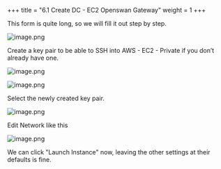+++
title = "6.1 Create DC - EC2 Openswan Gateway"
weight = 1
+++


This form is quite long, so we will fill it out step by step.


![image.png](/images/004-iv-setup-vpc-dc-resources/006-6-ec2-dc-ec2-openswan-gateway/20-296399-image.png)


Create a key pair to be able to SSH into AWS - EC2 - Private if you don’t already have one.


![image.png](/images/004-iv-setup-vpc-dc-resources/006-6-ec2-dc-ec2-openswan-gateway/20-164338-image.png)


![image.png](/images/004-iv-setup-vpc-dc-resources/006-6-ec2-dc-ec2-openswan-gateway/20-303373-image.png)


Select the newly created key pair.


![image.png](/images/004-iv-setup-vpc-dc-resources/006-6-ec2-dc-ec2-openswan-gateway/20-526295-image.png)


Edit Network like this


![image.png](/images/004-iv-setup-vpc-dc-resources/006-6-ec2-dc-ec2-openswan-gateway/20-920638-image.png)


We can click "Launch Instance" now, leaving the other settings at their defaults is fine.


